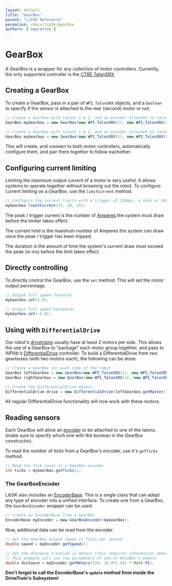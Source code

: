```yaml
---
layout: default
title: "GearBox"
parent: "Lib5K Reference"
permalink: /docs/lib5k/gearbox
authors: ['ewpratten']
---
```


# GearBox
A GearBox is a wrapper for any collection of motor controllers. Currently, the only supported controller is the [CTRE TalonSRX](http://www.ctr-electronics.com/talon-srx.html).

## Creating a GearBox
To create a GearBox, pass in a pair of `WPI_TalonSRX` objects, and a `boolean` to specify if the sensor is attached to the rear (second) motor or not.
```java
// Create a GearBox with talons 1 & 2, and an encoder attached to talon 1
GearBox myGearbox = new GearBox(new WPI_TalonSRX(1), new WPI_TalonSRX(2), false);

// Create a GearBox with talons 1 & 2, and an encoder attached to talon 2
GearBox myGearbox = new GearBox(new WPI_TalonSRX(1), new WPI_TalonSRX(2), true);
```

This will create, and connect to both motor controllers, automatically configure them, and pair them together to follow eachother.

## Configuring current limiting
Limiting the maximum output current of a motor is very useful. It allows systems to operate together without browning out the robot. To configure current limiting on a GearBox, use the `limitCurrent` method.
```java
// Configure the current limits with a trigger of 32Amps, a hold at 30Amps, and a duration of 15
myGearbox.limitCurrent(32, 30, 15);
```

The peak / trigger current is the number of [Amperes](https://en.wikipedia.org/wiki/Ampere) the system must draw before the limiter takes effect.

The current hold is the maximum number of Amperes the system can draw once the peak / trigger has been tripped.

The duration is the amount of time the system's current draw must exceed the peak (in ms) before the limit takes effect.

## Directly controlling
To directly control the GearBox, use the `set` method. This will set the motor output percentage.
```java
// Output full speed forwards
myGearbox.set(1.0);

// Output full speed beckwards
myGearbox.set(-1.0);
```

## Using with `DifferentialDrive`
Our robot's [drivetrains](https://en.wikipedia.org/wiki/Drivetrain) usually have at least 2 motors per side. This allows the use of a GearBox to "package" each motor group together, and pass to WPIlib's [DifferentialDrive](https://first.wpi.edu/FRC/roborio/release/docs/java/edu/wpi/first/wpilibj/drive/DifferentialDrive.html) controller. To build a DifferentialDrive from two gearboxes (with two motors each), the following can be done:
```java
// Create a GearBox for each side of the robot
GearBox leftGearbox = new GearBox(new WPI_TalonSRX(1), new WPI_TalonSRX(2), false);
GearBox rightGearbox = new GearBox(new WPI_TalonSRX(3), new WPI_TalonSRX(4), false);

// Create the DifferentialDrive object
DifferentialDrive drive = new DifferentialDrive(leftGearbox.getMaster(), rightGearbox.getMaster());
```

All regular DifferentialDrive functionality will now work with these motors.

## Reading sensors
Each GearBox will allow an [encoder](/webdocs/docs/learn/common-sensors#encoders) to be attached to one of the talons. (make sure to specify which one with the boolean in the GearBox constructor).

To read the number of ticks from a GearBox's encoder, use it's `getTicks` method.
```java
// Read the tick count of a GearBox encoder
int ticks = myGearbox.getTicks();
```

### The GearBoxEncoder
Lib5K also includes an [EncoderBase](/webdocs/docs/lib5k/encoderbase). This is a single class that can adapt any type of encoder into a unified interface. To create one from a GearBox, the `GearBoxEncoder` wrapper can be used.

```java
// Create an EncoderBase from a GearBox
EncoderBase myEncoder = new GearBoxEncoder(myGearBox);
```

Now, additional data can be read from the encoder.
```java
// Get the GearBox output speed in Ticks per second
double speed = myEncoder.getSpeed();

// Get the distance traveled in meters (this requires information about the GearBox's output)
// This example will use the parameters of one of MiniBot's wheels
double distance = myEncoder.getMeters(720, (6.0*2.54) * Math.PI);
```

**Don't forget to call the EncoderBase's `update` method from inside the DriveTrain's Subsystem!**